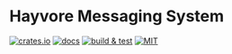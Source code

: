 # Hayvore Messaging System

[![crates.io](https://img.shields.io/crates/v/hayvore)](https://crates.io/crates/hayvore)
[![docs](https://img.shields.io/docsrs/hayvore)](https://docs.rs/hayvore)
[![build & test](https://github.com/sheroz/hayvore/actions/workflows/ci.yml/badge.svg)](https://github.com/sheroz/hayvore/actions/workflows/ci.yml)
[![MIT](https://img.shields.io/github/license/sheroz/hayvore)](https://github.com/sheroz/hayvore/tree/main/LICENSE)
